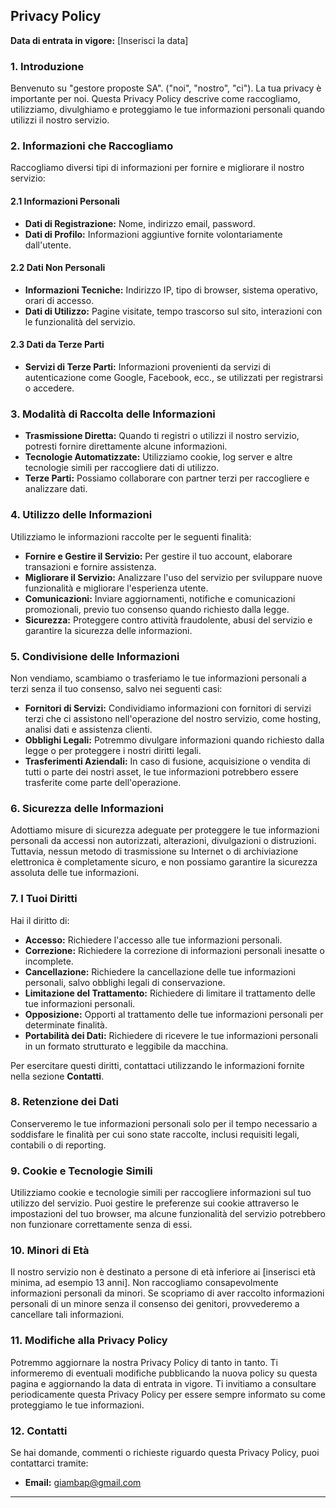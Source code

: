 
## **Privacy Policy**

**Data di entrata in vigore:** [Inserisci la data]

### **1. Introduzione**

Benvenuto su "gestore proposte SA". ("noi", "nostro", "ci"). La tua privacy è importante per noi. Questa Privacy Policy descrive come raccogliamo, utilizziamo, divulghiamo e proteggiamo le tue informazioni personali quando utilizzi il nostro servizio.

### **2. Informazioni che Raccogliamo**

Raccogliamo diversi tipi di informazioni per fornire e migliorare il nostro servizio:

#### **2.1 Informazioni Personali**
- **Dati di Registrazione:** Nome, indirizzo email, password.
- **Dati di Profilo:** Informazioni aggiuntive fornite volontariamente dall'utente.

#### **2.2 Dati Non Personali**
- **Informazioni Tecniche:** Indirizzo IP, tipo di browser, sistema operativo, orari di accesso.
- **Dati di Utilizzo:** Pagine visitate, tempo trascorso sul sito, interazioni con le funzionalità del servizio.

#### **2.3 Dati da Terze Parti**
- **Servizi di Terze Parti:** Informazioni provenienti da servizi di autenticazione come Google, Facebook, ecc., se utilizzati per registrarsi o accedere.

### **3. Modalità di Raccolta delle Informazioni**

- **Trasmissione Diretta:** Quando ti registri o utilizzi il nostro servizio, potresti fornire direttamente alcune informazioni.
- **Tecnologie Automatizzate:** Utilizziamo cookie, log server e altre tecnologie simili per raccogliere dati di utilizzo.
- **Terze Parti:** Possiamo collaborare con partner terzi per raccogliere e analizzare dati.

### **4. Utilizzo delle Informazioni**

Utilizziamo le informazioni raccolte per le seguenti finalità:

- **Fornire e Gestire il Servizio:** Per gestire il tuo account, elaborare transazioni e fornire assistenza.
- **Migliorare il Servizio:** Analizzare l'uso del servizio per sviluppare nuove funzionalità e migliorare l'esperienza utente.
- **Comunicazioni:** Inviare aggiornamenti, notifiche e comunicazioni promozionali, previo tuo consenso quando richiesto dalla legge.
- **Sicurezza:** Proteggere contro attività fraudolente, abusi del servizio e garantire la sicurezza delle informazioni.

### **5. Condivisione delle Informazioni**

Non vendiamo, scambiamo o trasferiamo le tue informazioni personali a terzi senza il tuo consenso, salvo nei seguenti casi:

- **Fornitori di Servizi:** Condividiamo informazioni con fornitori di servizi terzi che ci assistono nell'operazione del nostro servizio, come hosting, analisi dati e assistenza clienti.
- **Obblighi Legali:** Potremmo divulgare informazioni quando richiesto dalla legge o per proteggere i nostri diritti legali.
- **Trasferimenti Aziendali:** In caso di fusione, acquisizione o vendita di tutti o parte dei nostri asset, le tue informazioni potrebbero essere trasferite come parte dell'operazione.

### **6. Sicurezza delle Informazioni**

Adottiamo misure di sicurezza adeguate per proteggere le tue informazioni personali da accessi non autorizzati, alterazioni, divulgazioni o distruzioni. Tuttavia, nessun metodo di trasmissione su Internet o di archiviazione elettronica è completamente sicuro, e non possiamo garantire la sicurezza assoluta delle tue informazioni.

### **7. I Tuoi Diritti**

Hai il diritto di:

- **Accesso:** Richiedere l'accesso alle tue informazioni personali.
- **Correzione:** Richiedere la correzione di informazioni personali inesatte o incomplete.
- **Cancellazione:** Richiedere la cancellazione delle tue informazioni personali, salvo obblighi legali di conservazione.
- **Limitazione del Trattamento:** Richiedere di limitare il trattamento delle tue informazioni personali.
- **Opposizione:** Opporti al trattamento delle tue informazioni personali per determinate finalità.
- **Portabilità dei Dati:** Richiedere di ricevere le tue informazioni personali in un formato strutturato e leggibile da macchina.

Per esercitare questi diritti, contattaci utilizzando le informazioni fornite nella sezione **Contatti**.

### **8. Retenzione dei Dati**

Conserveremo le tue informazioni personali solo per il tempo necessario a soddisfare le finalità per cui sono state raccolte, inclusi requisiti legali, contabili o di reporting.

### **9. Cookie e Tecnologie Simili**

Utilizziamo cookie e tecnologie simili per raccogliere informazioni sul tuo utilizzo del servizio. Puoi gestire le preferenze sui cookie attraverso le impostazioni del tuo browser, ma alcune funzionalità del servizio potrebbero non funzionare correttamente senza di essi.

### **10. Minori di Età**

Il nostro servizio non è destinato a persone di età inferiore ai [inserisci età minima, ad esempio 13 anni]. Non raccogliamo consapevolmente informazioni personali da minori. Se scopriamo di aver raccolto informazioni personali di un minore senza il consenso dei genitori, provvederemo a cancellare tali informazioni.

### **11. Modifiche alla Privacy Policy**

Potremmo aggiornare la nostra Privacy Policy di tanto in tanto. Ti informeremo di eventuali modifiche pubblicando la nuova policy su questa pagina e aggiornando la data di entrata in vigore. Ti invitiamo a consultare periodicamente questa Privacy Policy per essere sempre informato su come proteggiamo le tue informazioni.

### **12. Contatti**

Se hai domande, commenti o richieste riguardo questa Privacy Policy, puoi contattarci tramite:

- **Email:** giambap@gmail.com

---